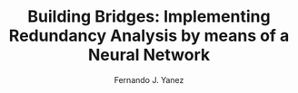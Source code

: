 ---
paperId: 89
author: Fernando J. Yanez
publicationauthor: Yanez, F. J.
title: "Building Bridges: Implementing Redundancy Analysis by means of a Neural Network"
pdf: Poster_Yanez_Fernando.pdf
poster: --
alt: --
type: Poster
topic: Applications
link: https://doi.org/10.52591/lxai2019120827
conference: neurips
year: 2019
tags: neurips-2019
location: Vancouver, Canada
---